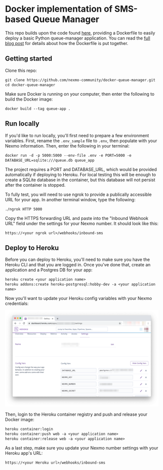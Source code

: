 # Docker implementation of SMS-based Queue Manager

This repo builds upon the code found [here](https://github.com/nexmo-community/sms-queue-notify), providing a Dockerfile to easily deploy a basic Python queue-manager application. You can read the [full blog post](https://www.nexmo.com/blog/2020/02/07/dockerize-python-queue-manager-project-for-easy-deployment-dr) for details about how the Dockerfile is put together.

## Getting started

Clone this repo:

```
git clone https://github.com/nexmo-community/docker-queue-manager.git
cd docker-queue-manager
```

Make sure Docker is running on your computer, then enter the following to build the Docker image:

```
docker build --tag queue-app .
```

## Run locally

If you'd like to run locally, you'll first need to prepare a few environment variables. First, rename the `.env_sample` file to `.env`, then populate with your Nexmo information. Then, enter the following in your terminal:

```
docker run -d -p 5000:5000 --env-file .env -e PORT=5000 -e DATABASE_URL=sqlite:///queue.db queue_app
```

The project requires a PORT and DATABASE_URL, which would be provided automatically if deploying to Heroku. For local testing this will be enough to create a SQLite database in the container, but this database will not persist after the container is stopped.

To fully test, you will need to use ngrok to provide a publically accessible URL for your app. In another terminal window, type the following:

```
./ngrok HTTP 5000
```

Copy the HTTPS forwarding URL and paste into the "Inbound Webhook URL" field under the settings for your Nexmo number. It should look like this:

```
https://<your ngrok url>/webhooks/inbound-sms
```

## Deploy to Heroku

Before you can deploy to Heroku, you'll need to make sure you have the Heroku CLI and that you are logged in. Once you've done that, create an application and a Postgres DB for your app:

```
heroku create <your application name>
heroku addons:create heroku-postgresql:hobby-dev -a <your application name>
```

Now you'll want to update your Heroku config variables with your Nexmo credentials:

![Heroku configs variables](heroku-config-vars.png)

Then, login to the Heroku container registry and push and release your Docker image:

```
heroku container:login
heroku container:push web -a <your application name>
heroku container:release web -a <your application name>
```

As a last step, make sure you update your Nexmo number settings with your Heroku app's URL:

```
https://<your Heroku url>/webhooks/inbound-sms
```
